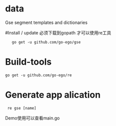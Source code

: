# data

Gse segment templates and dictionaries

#Install / update
必须下载到gopath 才可以使用re工具
```
   go get -u github.com/go-ego/gse 
```

# Build-tools
```
go get -u github.com/go-ego/re
```

# Generate app alication
```
 re gse [name]
```

Demo使用可以查看main.go